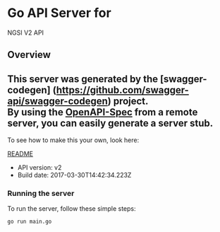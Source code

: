 # Go API Server for 

NGSI V2 API

## Overview
This server was generated by the [swagger-codegen]
(https://github.com/swagger-api/swagger-codegen) project.  
By using the [OpenAPI-Spec](https://github.com/OAI/OpenAPI-Specification) from a remote server, you can easily generate a server stub.  
-

To see how to make this your own, look here:

[README](https://github.com/swagger-api/swagger-codegen/blob/master/README.md)

- API version: v2
- Build date: 2017-03-30T14:42:34.223Z


### Running the server
To run the server, follow these simple steps:

```
go run main.go
```

